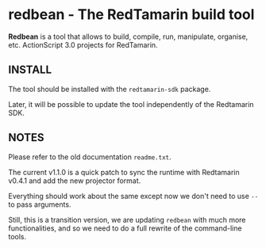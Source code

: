 redbean - The RedTamarin build tool
===================================

**Redbean** is a tool that allows to build, compile, run,
manipulate, organise, etc. ActionScript 3.0 projects for RedTamarin.

INSTALL
-------

The tool should be installed with the `redtamarin-sdk` package.

Later, it will be possible to update the tool independently of
the Redtamarin SDK.

NOTES
-----

Please refer to the old documentation `readme.txt`.

The current v1.1.0 is a quick patch to sync the runtime with
Redtamarin v0.4.1 and add the new projector format.

Everything should work about the same except now
we don't need to use `--` to pass arguments.

Still, this is a transition version, we are updating `redbean`
with much more functionalities, and so we need to do a full rewrite
of the command-line tools.

